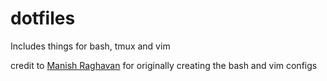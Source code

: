 dotfiles
==========

Includes things for bash, tmux and vim

credit to [Manish Raghavan](https://github.com/mraghavan) for originally creating the bash and vim configs
